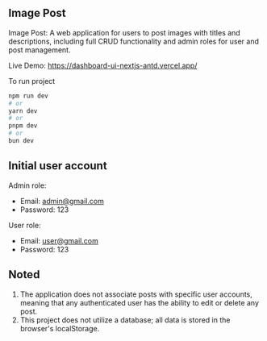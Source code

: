 
## Image Post

Image Post: A web application for users to post images with titles and descriptions, including full CRUD functionality and admin roles for user and post management.

Live Demo:
 https://dashboard-ui-nextjs-antd.vercel.app/

To run project
```bash
npm run dev
# or
yarn dev
# or
pnpm dev
# or
bun dev
```

## Initial user account
Admin role:
- Email: admin@gmail.com 
- Password: 123

User role:
- Email: user@gmail.com
- Password: 123

## Noted
1. The application does not associate posts with specific user accounts, meaning that any authenticated user has the ability to edit or delete any post.
2. This project does not utilize a database; all data is stored in the browser's localStorage.



